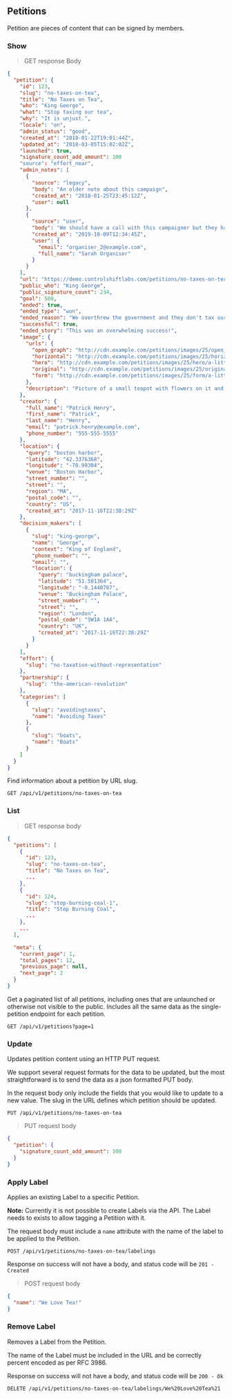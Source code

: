 ## Petitions

Petition are pieces of content that can be signed by members.

### Show

> GET response Body

```json
{
  "petition": {
    "id": 123,
    "slug": "no-taxes-on-tea",
    "title": "No Taxes on Tea",
    "who": "King George",
    "what": "Stop taxing our tea",
    "why": "It is unjust.",
    "locale": "en",
    "admin_status": "good",
    "created_at": "2018-01-22T19:01:44Z",
    "updated_at": "2018-03-05T15:02:02Z",
    "launched": true,
    "signature_count_add_amount": 100
    "source": "effort_near",
    "admin_notes": [
      {
        "source": "legacy",
        "body": "An older note about this campaign",
        "created_at": "2018-01-25T23:45:12Z",
        "user": null
      },
      {
        "source": "user",
        "body": "We should have a call with this campaigner but they have no telephone.",
        "created_at": "2019-10-09T12:34:45Z",
        "user": {
          "email": "organiser_2@example.com",
          "full_name": "Sarah Organiser"
        }
      }
    ],
    "url": "https://demo.controlshiftlabs.com/petitions/no-taxes-on-tea",
    "public_who": "King George",
    "public_signature_count": 234,
    "goal": 500,
    "ended": true,
    "ended_type": "won",
    "ended_reason": "We overthrew the government and they don't tax our tea anymore.",
    "successful": true,
    "ended_story": "This was an overwhelming success!",
    "image": {
      "urls": {
        "open_graph": "http://cdn.example.com/petitions/images/25/open_graph/a-little-teapot.png?1516647704",
        "horizontal": "http://cdn.example.com/petitions/images/25/horizontal/a-little-teapot.png?1516647704",
        "hero": "http://cdn.example.com/petitions/images/25/hero/a-little-teapot.png?1516647704",
        "original": "http://cdn.example.com/petitions/images/25/original/a-little-teapot.png?1516647704",
        "form": "http://cdn.example.com/petitions/images/25/form/a-little-teapot.png?1516647704"
      },
      "description": "Picture of a small teapot with flowers on it and money tucked under the lid"
    },
    "creator": {
      "full_name": "Patrick Henry",
      "first_name": "Patrick",
      "last_name": "Henry",
      "email": "patrick.henry@example.com",
      "phone_number": "555-555-5555"
    },
    "location": {
      "query": "boston harbor",
      "latitude": "42.3376368",
      "longitude": "-70.99304",
      "venue": "Boston Harbor",
      "street_number": "",
      "street": "",
      "region": "MA",
      "postal_code": "",
      "country": "US",
      "created_at": "2017-11-16T22:38:29Z"
    },
    "decision_makers": [
      {
        "slug": "king-george",
        "name": "George",
        "context": "King of England",
        "phone_number": "",
        "email": "",
        "location": {
          "query": "buckingham palace",
          "latitude": "51.501364",
          "longitude": "-0.1440787",
          "venue": "Buckingham Palace",
          "street_number": "",
          "street": "",
          "region": "London",
          "postal_code": "SW1A 1AA",
          "country": "UK",
          "created_at": "2017-11-16T22:38:29Z"
        }
      }
    ],
    "effort": {
      "slug": "no-taxation-without-representation"
    },
    "partnership": {
      "slug": "the-american-revolution"
    },
    "categories": [
      {
        "slug": "avoidingtaxes",
        "name": "Avoiding Taxes"
      },
      {
        "slug": "boats",
        "name": "Boats"
      }
    ]
  }
}
```

Find information about a petition by URL slug.

`GET /api/v1/petitions/no-taxes-on-tea`



### List

> GET response body

```json
{
  "petitions": [
    {
      "id": 123,
      "slug": "no-taxes-on-tea",
      "title": "No Taxes on Tea",
      ...
    },
    {
      "id": 124,
      "slug": "stop-burning-coal-1",
      "title": "Stop Burning Coal",
      ...
    },
    ...
  ],

  "meta": {
    "current_page": 1,
    "total_pages": 12,
    "previous_page": null,
    "next_page": 2
  }
}
```

Get a paginated list of all petitions, including ones that are unlaunched or otherwise not visible to the public. Includes all the same data as the single-petition endpoint for each petition.

`GET /api/v1/petitions?page=1`



### Update

Updates petition content using an HTTP PUT request.

We support several request formats for the data to be updated, but the most straightforward is to send the data as a json formatted PUT body.

In the request body only include the fields that you would like to update to a new value. The slug in the URL defines which petition should be updated.


`PUT /api/v1/petitions/no-taxes-on-tea`

> PUT request body

```json
{
  "petition": {
    "signature_count_add_amount": 100
  }
}
```



### Apply Label

Applies an existing Label to a specific Petition.

**Note:** Currently it is not possible to create Labels via the API. The Label needs to exists to allow tagging a Petition with it.

The request body must include a `name` attribute with the name of the label to be applied to the Petition.

`POST /api/v1/petitions/no-taxes-on-tea/labelings`

Response on success will not have a body, and status code will be `201 - Created`

> POST request body

```json
{
  "name": "We Love Tea!"
}
```



### Remove Label

Removes a Label from the Petition.

The name of the Label must be included in the URL and be correctly percent encoded as per RFC 3986.

Response on success will not have a body, and status code will be `200 - Ok`

`DELETE /api/v1/petitions/no-taxes-on-tea/labelings/We%20Love%20Tea%21`
